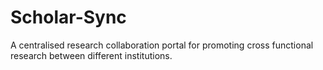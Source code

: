 # Scholar-Sync
A centralised research collaboration portal for promoting cross functional research between different institutions.
